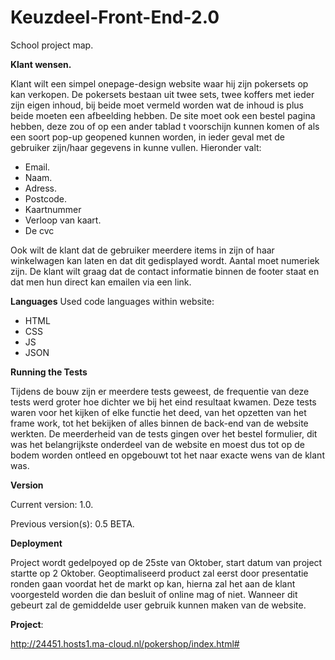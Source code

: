 # Keuzdeel-Front-End-2.0
School project map.

**Klant wensen.**

Klant wilt een simpel onepage-design website waar hij zijn pokersets op kan verkopen.
De pokersets bestaan uit twee sets, twee koffers met ieder zijn eigen inhoud, bij beide moet vermeld worden wat de inhoud is plus beide moeten een afbeelding hebben. De site moet ook een bestel pagina hebben, deze zou of op een ander tablad t voorschijn kunnen komen of als een soort pop-up geopened kunnen worden, in ieder geval met de gebruiker zijn/haar gegevens in kunne vullen. Hieronder valt:

- Email.
- Naam.
- Adress.
- Postcode.
- Kaartnummer
- Verloop van kaart.
- De cvc

Ook wilt de klant dat de gebruiker meerdere items in zijn of haar winkelwagen kan laten en dat dit gedisplayed wordt. Aantal moet numeriek zijn.
De klant wilt graag dat de contact informatie binnen de footer staat en dat men hun direct kan emailen via een link.

**Languages**
Used code languages within website:

- HTML
- CSS
- JS
- JSON

**Running the Tests**

Tijdens de bouw zijn er meerdere tests geweest, de frequentie van deze tests werd groter hoe dichter we bij het eind resultaat kwamen. Deze tests waren voor het kijken of elke functie het deed, van het opzetten van het frame work, tot het bekijken of alles binnen de back-end van de website werkten.
De meerderheid van de tests gingen over het bestel formulier, dit was het belangrijkste onderdeel van de website en moest dus tot op de bodem worden ontleed en opgebouwt tot het naar exacte wens van de klant was.

**Version**

Current version: 1.0.

Previous version(s): 0.5 BETA.

**Deployment**

Project wordt gedelpoyed op de 25ste van Oktober, start datum van project startte op 2 Oktober.
Geoptimaliseerd product zal eerst door presentatie ronden gaan voordat het de markt op kan, hierna zal het aan de klant voorgesteld worden die dan besluit of online mag of niet. Wanneer dit gebeurt zal de gemiddelde user gebruik kunnen maken van de website. 

**Project**: 

http://24451.hosts1.ma-cloud.nl/pokershop/index.html#
